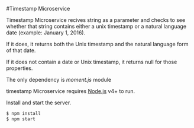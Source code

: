 #Timestamp Microservice

Timestamp Microservice recives string as a parameter and checks to see 
whether that string contains either a unix timestamp or a natural language date (example: January 1, 2016).

If it does, it returns both the Unix timestamp and the natural language form of that date.

If it does not contain a date or Unix timestamp, it returns null for those properties.

The only dependency is *moment.js* module

timestamp Microservice requires [Node.js](https://nodejs.org/) v4+ to run.

Install and start the server.

```sh
$ npm install
$ npm start
```